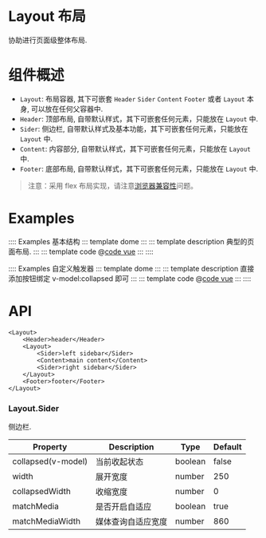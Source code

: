 # Layout 布局

协助进行页面级整体布局.

# 组件概述
* `Layout`: 布局容器, 其下可嵌套 `Header` `Sider` `Content` `Footer` 或者 `Layout` 本身, 可以放在任何父容器中.
* `Header`: 顶部布局, 自带默认样式，其下可嵌套任何元素，只能放在 `Layout` 中.
* `Sider`: 侧边栏, 自带默认样式及基本功能，其下可嵌套任何元素，只能放在 `Layout` 中.
* `Content`: 内容部分, 自带默认样式，其下可嵌套任何元素，只能放在 `Layout` 中.
* `Footer`: 底部布局, 自带默认样式，其下可嵌套任何元素，只能放在 `Layout` 中.

> 注意：采用 flex 布局实现，请注意[浏览器兼容性](http://caniuse.com/#search=flex)问题。

# Examples

:::: Examples 基本结构
::: template dome
<Basic />
:::
::: template description
典型的页面布局.
:::
::: template code
@[code vue](@examples/layout/Basic.vue)
:::
::::

:::: Examples 自定义触发器
::: template dome
<CustomTrigger />
:::
::: template description
直接添加按钮绑定 v-model:collapsed 即可
:::
::: template code
@[code vue](@examples/layout/CustomTrigger.vue)
:::
::::

# API

```vue
<Layout>
    <Header>header</Header>
    <Layout>
        <Sider>left sidebar</Sider>
        <Content>main content</Content>
        <Sider>right sidebar</Sider>
    </Layout>
    <Footer>footer</Footer>
</Layout>
```

### Layout.Sider

侧边栏.

| Property | Description | Type | Default | 
| -------- | ----------- | ---- | ------- |
| collapsed(v-model) | 当前收起状态 | boolean | false |
| width | 展开宽度 | number | 250 |
| collapsedWidth | 收缩宽度 | number | 0 |
| matchMedia | 是否开启自适应 | boolean | true |
| matchMediaWidth | 媒体查询自适应宽度 | number | 860 |

<script lang='ts' setup>
import Basic from '/@/examples/layout/Basic.vue'
import CustomTrigger from '/@/examples/layout/CustomTrigger.vue'
</script>
